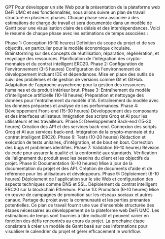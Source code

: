 GPT
Pour développer un site Web pour la présentation de la plateforme web DeFi UMC et ses fonctionnalités, nous allons suivre un plan de travail structuré en plusieurs phases. Chaque phase sera associée à des estimations de charge de travail et sera documentée dans un modèle de Gantt pour une visualisation claire des délais et des interdépendances. Voici le résumé de chaque phase avec les estimations de temps associées :

Phase 1: Conception (6-10 heures)
Définition du scope du projet et de ses objectifs, en particulier pour le modèle économique circulaire.
Brainstorming sur des concepts de réutilisation, réparation, régénération, et recyclage des ressources.
Planification de l'intégration des crypto-monnaies et du contrat intelligent ERC20.
Phase 2: Configuration de l'environnement (3-5 heures)
Configuration de l'environnement de développement incluant IDE et dépendances.
Mise en place des outils de suivi des problèmes et de gestion de versions comme Git et GitHub.
Adaptation de l'approche asynchrone pour la gestion des ressources humaines et du produit intérieur brut.
Phase 3: Entraînement du modèle d'intelligence artificielle (10-18 heures)
Préparation et nettoyage des données pour l'entraînement du modèle d'IA.
Entraînement du modèle avec les données préparées et analyse de ses performances.
Phase 4: Développement Front-end (15-30 heures)
Développement des composants et des interfaces utilisateur.
Intégration des scripts Groq et AI pour les utilisateurs et les travailleurs.
Phase 5: Développement Back-end (15-30 heures)
Création des API et des services back-end.
Connexion des scripts Groq et AI aux services back-end.
Intégration de la crypto-monnaie et du contrat intelligent ERC20.
Phase 6: Tests (10-20 heures)
Rédaction et exécution de tests unitaires, d'intégration, et de bout en bout.
Correction des bugs et problèmes identifiés.
Phase 7: Validation (6-10 heures)
Révision du code pour assurer la qualité et la conformité aux standards.
Vérification de l'alignement du produit avec les besoins du client et les objectifs du projet.
Phase 8: Documentation (6-10 heures)
Mise à jour de la documentation du projet et des API.
Création de documents d'aide et de référence pour les utilisateurs et développeurs.
Phase 9: Déploiement (6-10 heures)
Déploiement de l'application sur le site Web et configuration des aspects techniques comme DNS et SSL.
Déploiement du contrat intelligent ERC20 sur la blockchain Ethereum.
Phase 10: Promotion (6-10 heures)
Mise en œuvre de campagnes de promotion sur les réseaux sociaux et autres canaux.
Partage du projet avec la communauté et les parties prenantes potentielles.
Ce plan de travail fournit une vue d'ensemble structurée des étapes nécessaires au développement de la plateforme web DeFi UMC. Les estimations de temps sont fournies à titre indicatif et peuvent varier en fonction des défis rencontrés au cours du projet. La prochaine étape consistera à créer un modèle de Gantt basé sur ces informations pour visualiser le calendrier du projet et gérer efficacement le workflow.